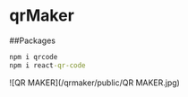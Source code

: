 # qrMaker

##Packages

```cmd
npm i qrcode
npm i react-qr-code
```

![QR MAKER](/qrmaker/public/QR MAKER.jpg)

